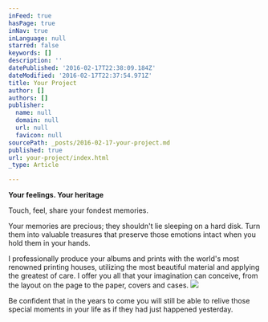 ```yaml
---
inFeed: true
hasPage: true
inNav: true
inLanguage: null
starred: false
keywords: []
description: ''
datePublished: '2016-02-17T22:38:09.184Z'
dateModified: '2016-02-17T22:37:54.971Z'
title: Your Project
author: []
authors: []
publisher:
  name: null
  domain: null
  url: null
  favicon: null
sourcePath: _posts/2016-02-17-your-project.md
published: true
url: your-project/index.html
_type: Article

---
```

**Your feelings. Your heritage**

Touch, feel, share your fondest memories.

Your memories are precious; they shouldn't lie sleeping on a hard disk. Turn them into valuable treasures that preserve those emotions intact when you hold them in your hands.

I professionally produce your albums and prints with the world's most renowned printing houses, utilizing the most beautiful material and applying the greatest of care. I offer you all that your imagination can conceive, from the layout on the page to the paper, covers and cases.
![](https://the-grid-user-content.s3-us-west-2.amazonaws.com/de6f1d87-738e-4d6a-8727-a8cebcd0bbcb.jpg)

Be confident that in the years to come you will still be able to relive those special moments in your life as if they had just happened yesterday.